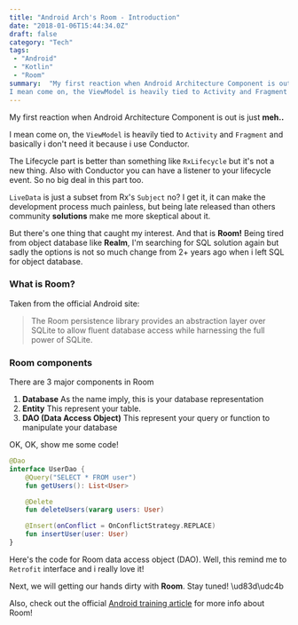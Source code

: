 ```yaml
---
title: "Android Arch's Room - Introduction"
date: "2018-01-06T15:44:34.0Z"
draft: false
category: "Tech"
tags:
 - "Android"
 - "Kotlin"
 - "Room"
summary:  "My first reaction when Android Architecture Component is out is just **meh..**
I mean come on, the ViewModel is heavily tied to Activity and Fragment and basically i don't need it because i use Conductor… "
---
```


My first reaction when Android Architecture Component is out is just **meh..**

I mean come on, the `ViewModel` is heavily tied to `Activity` and `Fragment` and basically i don't need it because i use Conductor.

The Lifecycle part is better than something like `RxLifecycle` but it's not a new thing. Also with Conductor you can have a listener to your lifecycle event. So no big deal in this part too.

`LiveData` is just a subset from Rx's `Subject` no?
I get it, it can make the development process much painless, but being late released than others community **solutions** make me more skeptical about it.

But there's one thing that caught my interest. And that is **Room!** Being tired from object database like **Realm**, I'm searching for SQL solution again but sadly the options is not so much change from 2+ years ago when i left SQL for object database.

### What is Room?

Taken from the official Android site:

> The Room persistence library provides an abstraction layer over SQLite to allow fluent database access while harnessing the full power of SQLite.

### Room components

There are 3 major components in Room

1. **Database**
   As the name imply, this is your database representation
2. **Entity**
   This represent your table.
3. **DAO (Data Access Object)**
   This represent your query or function to manipulate your database

OK, OK, show me some code!

```kotlin
@Dao
interface UserDao {
    @Query("SELECT * FROM user")
    fun getUsers(): List<User>

    @Delete
    fun deleteUsers(vararg users: User)

    @Insert(onConflict = OnConflictStrategy.REPLACE)
    fun insertUser(user: User)
}
```

Here's the code for Room data access object (DAO). Well, this remind me to `Retrofit` interface and i really love it!

Next, we will getting our hands dirty with **Room**. Stay tuned! \ud83d\udc4b

Also, check out the official [Android training article](https://developer.android.com/training/data-storage/room/index.html) for more info about Room!
